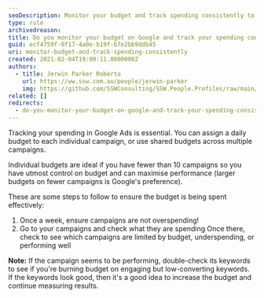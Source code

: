 ```yaml
---
seoDescription: Monitor your budget and track spending consistently to optimize Google Ads campaigns and maximize ROI.
type: rule
archivedreason:
title: Do you monitor your budget on Google and track your spending consistently?
guid: ecf4759f-0f17-4a0e-b19f-b7e2bb9ddb45
uri: monitor-budget-and-track-spending-consistently
created: 2021-02-04T19:00:11.0000000Z
authors:
  - title: Jerwin Parker Roberto
    url: https://ww.ssw.com.au/people/jerwin-parker
    img: https://github.com/SSWConsulting/SSW.People.Profiles/raw/main/Jerwin-Parker/Images/Jerwin-Parker-Profile.jpg
related: []
redirects:
  - do-you-monitor-your-budget-on-google-and-track-your-spending-consistently
---
```


Tracking your spending in Google Ads is essential. You can assign a daily budget to each individual campaign, or use shared budgets across multiple campaigns.

<!--endintro-->

Individual budgets are ideal if you have fewer than 10 campaigns so you have utmost control on budget and can maximise performance (larger budgets on fewer campaigns is Google's preference).

These are some steps to follow to ensure the budget is being spent effectively:

1. Once a week, ensure campaigns are not overspending!
2. Go to your campaigns and check what they are spending
   Once there, check to see which campaigns are limited by budget, underspending, or performing well

**Note:** If the campaign seems to be performing, double-check its keywords to see if you're burning budget on engaging but low-converting keywords. If the keywords look good, then it's a good idea to increase the budget and continue measuring results.
